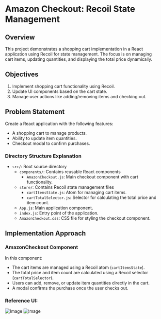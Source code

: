 
# Amazon Checkout: Recoil State Management

## Overview

This project demonstrates a shopping cart implementation in a React application using Recoil for state management. The focus is on managing cart items, updating quantities, and displaying the total price dynamically.

## Objectives

1. Implement shopping cart functionality using Recoil.
2. Update UI components based on the cart state.
3. Manage user actions like adding/removing items and checking out.

## Problem Statement

Create a React application with the following features:
- A shopping cart to manage products.
- Ability to update item quantities.
- Checkout modal to confirm purchases.

### Directory Structure Explanation

- `src/`: Root source directory
  - `components/`: Contains reusable React components
    - `AmazonCheckout.js`: Main checkout component with cart functionality.
  - `store/`: Contains Recoil state management files
    - `cartItemsState.js`: Atom for managing cart items.
    - `cartTotalSelector.js`: Selector for calculating the total price and item count.
  - `App.js`: Main application component.
  - `index.js`: Entry point of the application.
  - `AmazonCheckout.css`: CSS file for styling the checkout component.

## Implementation Approach

### AmazonCheckout Component

In this component:
- The cart items are managed using a Recoil atom (`cartItemsState`).
- The total price and item count are calculated using a Recoil selector (`cartTotalSelector`).
- Users can add, remove, or update item quantities directly in the cart.
- A modal confirms the purchase once the user checks out.


### Reference UI:

![Image](https://utfs.io/f/A8JZzw0Laf9jsWDdfREK4EWrL9nSe0giovIACkYzHDFRf3aM)
![Image](https://utfs.io/f/A8JZzw0Laf9j3K3HCB1eHnWBajspriovNKPtZG1MXc3mw4gR)

